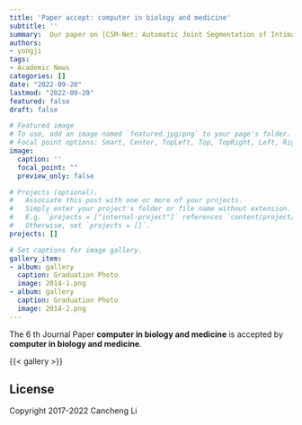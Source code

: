 ```yaml
---
title: 'Paper accept: computer in biology and medicine'
subtitle: ''
summary:  Our paper on [CSM-Net: Automatic Joint Segmentation of Intima-Media Complex and Lumen in Carotid Artery Ultrasound Images](https://www.sciencedirect.com/science/article/abs/pii/S0925231219317114) got accepted to computer in biology and medicine
authors:
- yongji
tags:
- Academic News
categories: []
date: "2022-09-20"
lastmod: "2022-09-20"
featured: false
draft: false

# Featured image
# To use, add an image named `featured.jpg/png` to your page's folder.
# Focal point options: Smart, Center, TopLeft, Top, TopRight, Left, Right, BottomLeft, Bottom, BottomRight
image:
  caption: ''
  focal_point: ""
  preview_only: false

# Projects (optional).
#   Associate this post with one or more of your projects.
#   Simply enter your project's folder or file name without extension.
#   E.g. `projects = ["internal-project"]` references `content/project/deep-learning/index.md`.
#   Otherwise, set `projects = []`.
projects: []

# Set captions for image gallery.
gallery_item:
- album: gallery
  caption: Graduation Photo
  image: 2014-1.png
- album: gallery
  caption: Graduation Photo
  image: 2014-2.png
---
```


The 6 th Journal Paper **computer in biology and medicine** is accepted by **computer in biology and medicine**. 

{{< gallery >}}

## License

Copyright 2017-2022 Cancheng Li

